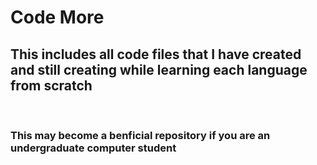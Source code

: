 # Code More

## This includes all code files that I have created and still creating while learning each language from scratch

<br>

### This may become a benficial repository if you are an undergraduate computer student
